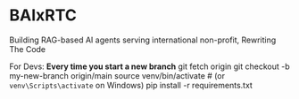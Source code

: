 # BAIxRTC
Building RAG-based AI agents serving international non-profit, Rewriting The Code

For Devs:
**Every time you start a new branch**
git fetch origin
git checkout -b my-new-branch origin/main
source venv/bin/activate  # (or `venv\Scripts\activate` on Windows)
pip install -r requirements.txt

